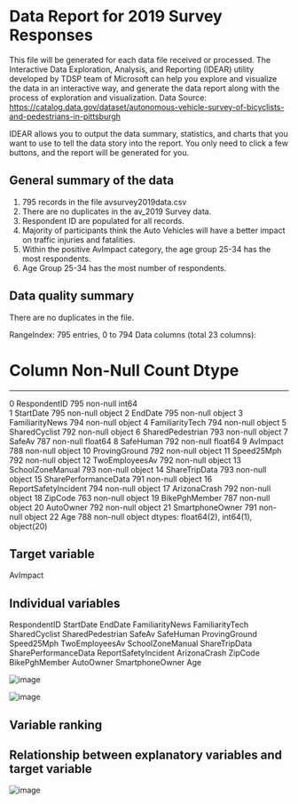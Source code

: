 # Data Report for 2019 Survey Responses
This file will be generated for each data file received or processed. The Interactive Data Exploration, Analysis, and Reporting (IDEAR) utility developed by TDSP team of Microsoft can help you explore and visualize the data in an interactive way, and generate the data report along with the process of exploration and visualization. 
Data Source: https://catalog.data.gov/dataset/autonomous-vehicle-survey-of-bicyclists-and-pedestrians-in-pittsburgh

IDEAR allows you to output the data summary, statistics, and charts that you want to use to tell the data story into the report. You only need to click a few buttons, and the report will be generated for you. 

## General summary of the data

1. 795 records in the file avsurvey2019data.csv <br>
2. There are no duplicates in the av_2019 Survey data. <br>
3. Respondent ID are populated for all records.  <br>
4. Majority of participants think the Auto Vehicles will have a better impact on traffic injuries and fatalities. <br>
5. Within the positive AvImpact category, the age group 25-34 has the most respondents. <br>
6. Age Group 25-34 has the most number of respondents. <br>

## Data quality summary
There are no duplicates in the file.

RangeIndex: 795 entries, 0 to 794
Data columns (total 23 columns):
 #   Column                Non-Null Count  Dtype  
---  ------                --------------  -----  
 0   RespondentID          795 non-null    int64  
 1   StartDate             795 non-null    object 
 2   EndDate               795 non-null    object 
 3   FamiliarityNews       794 non-null    object 
 4   FamiliarityTech       794 non-null    object 
 5   SharedCyclist         792 non-null    object 
 6   SharedPedestrian      793 non-null    object 
 7   SafeAv                787 non-null    float64
 8   SafeHuman             792 non-null    float64
 9   AvImpact              788 non-null    object 
 10  ProvingGround         792 non-null    object 
 11  Speed25Mph            792 non-null    object 
 12  TwoEmployeesAv        792 non-null    object 
 13  SchoolZoneManual      793 non-null    object 
 14  ShareTripData         793 non-null    object 
 15  SharePerformanceData  791 non-null    object 
 16  ReportSafetyIncident  794 non-null    object 
 17  ArizonaCrash          792 non-null    object 
 18  ZipCode               763 non-null    object 
 19  BikePghMember         787 non-null    object 
 20  AutoOwner             792 non-null    object 
 21  SmartphoneOwner       791 non-null    object 
 22  Age                   788 non-null    object 
dtypes: float64(2), int64(1), object(20)


## Target variable
AvImpact

## Individual variables
RespondentID
StartDate
EndDate
FamiliarityNews
FamiliarityTech
SharedCyclist
SharedPedestrian
SafeAv
SafeHuman
ProvingGround
Speed25Mph
TwoEmployeesAv
SchoolZoneManual
ShareTripData
SharePerformanceData
ReportSafetyIncident
ArizonaCrash
ZipCode
BikePghMember
AutoOwner
SmartphoneOwner
Age

![image](https://github.com/CMU-SoftwareDesignforDS-Team/AutoVehicles/assets/75749274/6eff8e4d-b2f2-4404-8661-36198647912c)

![image](https://github.com/CMU-SoftwareDesignforDS-Team/AutoVehicles/assets/75749274/a190f081-f32b-46c3-a40c-a5f88e5568f1)


## Variable ranking

## Relationship between explanatory variables and target variable
![image](https://github.com/CMU-SoftwareDesignforDS-Team/AutoVehicles/assets/75749274/82e1c3e3-d2cf-4553-8272-06f1ea1c7b17)


